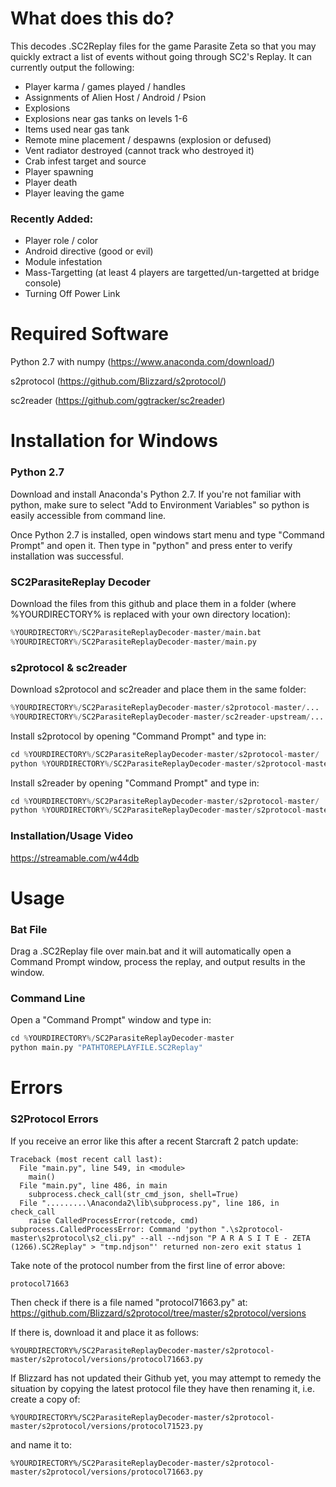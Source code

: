 # What does this do?
This decodes .SC2Replay files for the game Parasite Zeta so that you may quickly extract a list of events without going through SC2's Replay. It can currently output the following:
* Player karma / games played / handles
* Assignments of Alien Host / Android / Psion
* Explosions
* Explosions near gas tanks on levels 1-6
* Items used near gas tank
* Remote mine placement / despawns (explosion or defused)
* Vent radiator destroyed (cannot track who destroyed it)
* Crab infest target and source
* Player spawning
* Player death
* Player leaving the game

### Recently Added:
* Player role / color
* Android directive (good or evil)
* Module infestation
* Mass-Targetting (at least 4 players are targetted/un-targetted at bridge console)
* Turning Off Power Link




# Required Software
Python 2.7 with numpy (https://www.anaconda.com/download/)

s2protocol (https://github.com/Blizzard/s2protocol/)

sc2reader (https://github.com/ggtracker/sc2reader)


# Installation for Windows
### Python 2.7
Download and install Anaconda's Python 2.7. If you're not familiar with python, make sure to select "Add to Environment Variables" so python is easily accessible from command line.

Once Python 2.7 is installed, open windows start menu and type "Command Prompt" and open it. Then type in "python" and press enter to verify installation was successful.

### SC2ParasiteReplay Decoder
Download the files from this github and place them in a folder (where %YOURDIRECTORY% is replaced with your own directory location):
```python
%YOURDIRECTORY%/SC2ParasiteReplayDecoder-master/main.bat
%YOURDIRECTORY%/SC2ParasiteReplayDecoder-master/main.py
```
### s2protocol & sc2reader
Download s2protocol and sc2reader and place them in the same folder:
```python
%YOURDIRECTORY%/SC2ParasiteReplayDecoder-master/s2protocol-master/...
%YOURDIRECTORY%/SC2ParasiteReplayDecoder-master/sc2reader-upstream/...
```

Install s2protocol by opening "Command Prompt" and type in:
```python
cd %YOURDIRECTORY%/SC2ParasiteReplayDecoder-master/s2protocol-master/
python %YOURDIRECTORY%/SC2ParasiteReplayDecoder-master/s2protocol-master/setup.py install
```

Install s2reader by opening "Command Prompt" and type in:
```python
cd %YOURDIRECTORY%/SC2ParasiteReplayDecoder-master/s2protocol-master/
python %YOURDIRECTORY%/SC2ParasiteReplayDecoder-master/s2protocol-master/setup.py install
```
### Installation/Usage Video
https://streamable.com/w44db



# Usage
### Bat File
Drag a .SC2Replay file over main.bat and it will automatically open a Command Prompt window, process the replay, and output results in the window.

### Command Line
Open a "Command Prompt" window and type in:
```python
cd %YOURDIRECTORY%/SC2ParasiteReplayDecoder-master
python main.py "PATHTOREPLAYFILE.SC2Replay"
```

# Errors
### S2Protocol Errors
If you receive an error like this after a recent Starcraft 2 patch update:
```Unsupported base build: 71663 (No module named protocol71663)
Traceback (most recent call last):
  File "main.py", line 549, in <module>
    main()
  File "main.py", line 486, in main
    subprocess.check_call(str_cmd_json, shell=True)
  File ".........\Anaconda2\lib\subprocess.py", line 186, in check_call
    raise CalledProcessError(retcode, cmd)
subprocess.CalledProcessError: Command 'python ".\s2protocol-master\s2protocol\s2_cli.py" --all --ndjson "P A R A S I T E - ZETA (1266).SC2Replay" > "tmp.ndjson"' returned non-zero exit status 1
```



Take note of the protocol number from the first line of error above:
```
protocol71663
```

Then check if there is a file named "protocol71663.py" at:
https://github.com/Blizzard/s2protocol/tree/master/s2protocol/versions

If there is, download it and place it as follows:
```
%YOURDIRECTORY%/SC2ParasiteReplayDecoder-master/s2protocol-master/s2protocol/versions/protocol71663.py
```

If Blizzard has not updated their Github yet, you may attempt to remedy the situation by copying the latest protocol file they have then renaming it, i.e. create a copy of:
```
%YOURDIRECTORY%/SC2ParasiteReplayDecoder-master/s2protocol-master/s2protocol/versions/protocol71523.py
```
and name it to:
```
%YOURDIRECTORY%/SC2ParasiteReplayDecoder-master/s2protocol-master/s2protocol/versions/protocol71663.py
```

